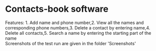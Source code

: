 # Contacts-book software
Features: 1. Add name and phone number,2. View all the names and corresponding phone numbers,3. Delete a contact by entering name,4. Delete all contacts,5. Search a name by entering the starting part of the name  
Screenshots of the test run are given in the folder 'Screenshots'
